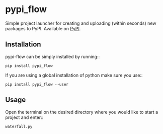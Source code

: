 # pypi_flow

Simple project launcher for creating and uploading (within seconds) new packages to PyPI.
Available on [PyPI](https://pypi.org/project/pypi-flow/).

## Installation
pypi-flow can be simply installed by running::

    pip install pypi_flow

If you are using a global installation of python make sure you use::

    pip install pypi_flow --user

## Usage

Open the terminal on the desired directory where you would like to start a project and enter::

    waterfall.py





